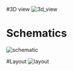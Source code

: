 #3D view
![3d_view](https://user-images.githubusercontent.com/28333290/236006871-6d6b5e96-3d55-4865-8d0d-ddd4f08f7f78.png)

# Schematics
![schematic](https://user-images.githubusercontent.com/28333290/236006718-2b482494-beff-4bc2-9284-145566e042a6.png)

#Layout
![layout](https://user-images.githubusercontent.com/28333290/236006781-fce093a0-6a8b-4f23-822e-f0baae442827.png)
